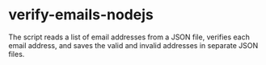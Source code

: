 # verify-emails-nodejs
The script reads a list of email addresses from a JSON file, verifies each email address, and saves the valid and invalid addresses in separate JSON files.
